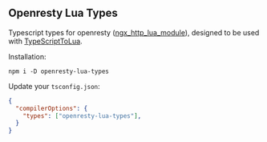 ## Openresty Lua Types

Typescript types for openresty ([ngx_http_lua_module](https://github.com/openresty/lua-nginx-module)), designed to be used with [TypeScriptToLua](https://typescripttolua.github.io/).

Installation:
```
npm i -D openresty-lua-types
```

Update your `tsconfig.json`:
```json
{
  "compilerOptions": {
    "types": ["openresty-lua-types"],
  }
}
```
